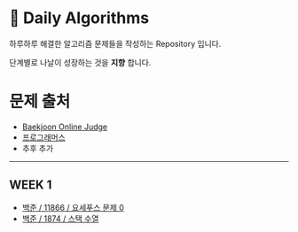 # 🙋 Daily Algorithms

하루하루 해결한 알고리즘 문제들을 작성하는 Repository 입니다.

단계별로 나날이 성장하는 것을 __지향__ 합니다.

# 문제 출처
- [Baekjoon Online Judge](https://www.acmicpc.net)
- [프로그래머스](https://programmers.co.kr)
- 추후 추가

---

## WEEK 1
- [백준 / 11866 / 요세푸스 문제 0](/week_1/0913_mon_baekjoon_11866.md)
- [백준 / 1874 / 스택 수열](/week_1/0914_tue_baekjoon_1874.md)
